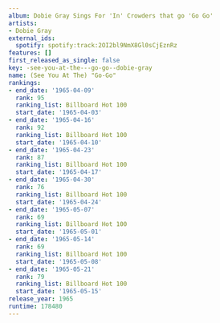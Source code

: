 ```yaml
---
album: Dobie Gray Sings For 'In' Crowders that go 'Go Go'
artists:
- Dobie Gray
external_ids:
  spotify: spotify:track:2OI2bl9NmX8Gl0sCjEznRz
features: []
first_released_as_single: false
key: -see-you-at-the---go-go--dobie-gray
name: (See You At The) "Go-Go"
rankings:
- end_date: '1965-04-09'
  rank: 95
  ranking_list: Billboard Hot 100
  start_date: '1965-04-03'
- end_date: '1965-04-16'
  rank: 92
  ranking_list: Billboard Hot 100
  start_date: '1965-04-10'
- end_date: '1965-04-23'
  rank: 87
  ranking_list: Billboard Hot 100
  start_date: '1965-04-17'
- end_date: '1965-04-30'
  rank: 76
  ranking_list: Billboard Hot 100
  start_date: '1965-04-24'
- end_date: '1965-05-07'
  rank: 69
  ranking_list: Billboard Hot 100
  start_date: '1965-05-01'
- end_date: '1965-05-14'
  rank: 69
  ranking_list: Billboard Hot 100
  start_date: '1965-05-08'
- end_date: '1965-05-21'
  rank: 79
  ranking_list: Billboard Hot 100
  start_date: '1965-05-15'
release_year: 1965
runtime: 178480
---
```


